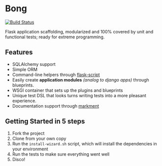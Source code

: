 # Bong

[![Build Status](https://travis-ci.org/weedlabs/bong.png?branch=master)](https://travis-ci.org/weedlabs/bong)

Flask application scaffolding, modularized and 100% covered by unit
and functional tests; ready for extreme programming.

## Features

* SQLAlchemy support
* Simple ORM
* Command-line helpers through [flask-script](http://flask-script.readthedocs.org/)
* Easily create **application modules** *(analog to django apps)* through blueprints.
* WSGI container that sets up the plugins and blueprints
* Unique test DSL that looks turns writing tests into a more pleasant experience.
* Documentation support through [markment](http://falcao.it/markment)


## Getting Started in 5 steps

1. Fork the project
2. Clone from your own copy
3. Run the `install-wizard.sh` script, which will install the dependencies in your environment
4. Run the tests to make sure everything went well
5. Disco!
